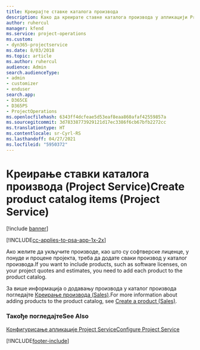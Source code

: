 ```yaml
---
title: Креирајте ставке каталога производа
description: Како да креирате ставке каталога производа у апликацији Project Service
author: ruhercul
manager: kfend
ms.service: project-operations
ms.custom:
- dyn365-projectservice
ms.date: 8/03/2018
ms.topic: article
ms.author: ruhercul
audience: Admin
search.audienceType:
- admin
- customizer
- enduser
search.app:
- D365CE
- D365PS
- ProjectOperations
ms.openlocfilehash: 6343ff4dcfeae5d53eaf8eaa860afaf42559857a
ms.sourcegitcommit: 3d78338773929121d17ec3386f6cb67bfb2272cc
ms.translationtype: HT
ms.contentlocale: sr-Cyrl-RS
ms.lasthandoff: 04/27/2021
ms.locfileid: "5950372"
---
```

# <a name="create-product-catalog-items-project-service"></a><span data-ttu-id="55456-103">Креирање ставки каталога производа (Project Service)</span><span class="sxs-lookup"><span data-stu-id="55456-103">Create product catalog items (Project Service)</span></span>

[!include [banner](../includes/psa-now-project-operations.md)]

[!INCLUDE[cc-applies-to-psa-app-1x-2x](../includes/cc-applies-to-psa-app-1x-2x.md)]

<span data-ttu-id="55456-104">Ако желите да укључите производе, као што су софтверске лиценце, у понуде и процене пројекта, треба да додате сваки производ у каталог производа.</span><span class="sxs-lookup"><span data-stu-id="55456-104">If you want to include products, such as software licenses, on your project quotes and estimates, you need to add each product to the product catalog.</span></span>  
  
 <span data-ttu-id="55456-105">За више информација о додавању производа у каталог производа погледајте [Креирање производа (Sales)](/dynamics365/sales-enterprise/create-product-sales).</span><span class="sxs-lookup"><span data-stu-id="55456-105">For more information about adding products to the product catalog, see [Create a product (Sales)](/dynamics365/sales-enterprise/create-product-sales).</span></span>  
  
### <a name="see-also"></a><span data-ttu-id="55456-106">Такође погледајте</span><span class="sxs-lookup"><span data-stu-id="55456-106">See Also</span></span>  
 [<span data-ttu-id="55456-107">Конфигурисање апликације Project Service</span><span class="sxs-lookup"><span data-stu-id="55456-107">Configure Project Service</span></span>](../psa/configure.md)


[!INCLUDE[footer-include](../includes/footer-banner.md)]